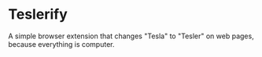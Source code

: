 # Teslerify
A simple browser extension that changes "Tesla" to "Tesler" on web pages, because everything is computer.
